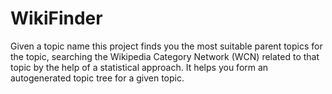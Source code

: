 # WikiFinder
Given a topic name this project finds you the most suitable parent topics for the topic, searching the Wikipedia Category Network (WCN) related to that topic by the help of a statistical approach. It helps you form an autogenerated topic tree for a given topic.
